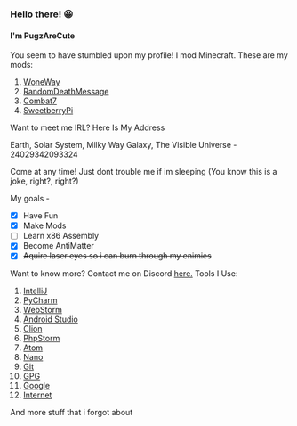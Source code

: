 
### Hello there! 😀

#### I'm PugzAreCute

 You seem to have stumbled upon my profile!
I mod Minecraft. These are my mods:

 1. [WoneWay](https://www.curseforge.com/minecraft/mc-mods/woneway)
 2. [RandomDeathMessage](https://www.curseforge.com/minecraft/mc-mods/randomdeathmessage)
 3. [Combat7](https://www.curseforge.com/minecraft/mc-mods/combat7)
 4. [SweetberryPi](https://www.curseforge.com/minecraft/mc-mods/sweetberrypi)

Want to meet me IRL? Here Is My Address

Earth, Solar System, Milky Way Galaxy, The Visible Universe - 24029342093324

Come at any time! Just dont trouble me if im sleeping (You know this is a joke, right?, right?)

My goals - 

 - [x] Have Fun
 - [x] Make Mods
 - [ ] Learn x86 Assembly
 - [x] Become AntiMatter
 - [x] ~~Aquire laser eyes so i can burn through my enimies~~

Want to know more? Contact me on Discord [here.](https://discord.gg/geNRqMu5XW)
Tools I Use:
 1. [IntelliJ](https://www.jetbrains.com/idea/)
 2. [PyCharm](https://www.jetbrains.com/pycharm/)
 3. [WebStorm](https://www.jetbrains.com/webstorm/)
 4. [Android Studio](https://developer.android.com/studio)
 5. [Clion](https://www.jetbrains.com/clion/)
 6. [PhpStorm](https://www.jetbrains.com/phpstorm/)
 7. [Atom](https://atom.io/)
 8. [Nano](https://www.nano-editor.org/)
 9. [Git](https://git-scm.com/)
 10. [GPG](https://gnupg.org/)
 11. [Google](https://www.google.com/)
 12. [Internet](https://en.wikipedia.org/wiki/Internet)
 
 And more stuff that i forgot about
